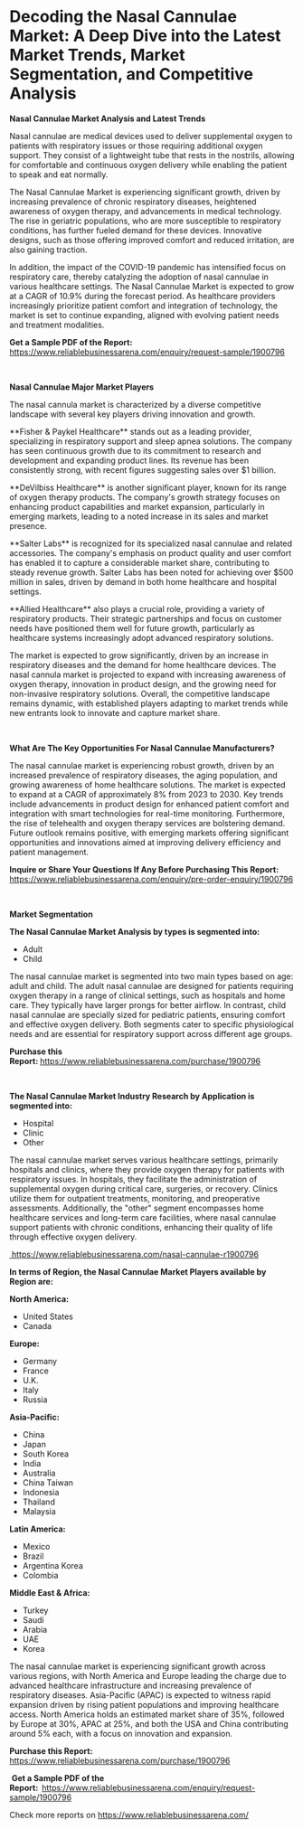 <p><h1>Decoding the Nasal Cannulae Market: A Deep Dive into the Latest Market Trends, Market Segmentation, and Competitive Analysis</h1></p><p><strong>Nasal Cannulae Market Analysis and Latest Trends</strong></p>
<p><p>Nasal cannulae are medical devices used to deliver supplemental oxygen to patients with respiratory issues or those requiring additional oxygen support. They consist of a lightweight tube that rests in the nostrils, allowing for comfortable and continuous oxygen delivery while enabling the patient to speak and eat normally. </p><p>The Nasal Cannulae Market is experiencing significant growth, driven by increasing prevalence of chronic respiratory diseases, heightened awareness of oxygen therapy, and advancements in medical technology. The rise in geriatric populations, who are more susceptible to respiratory conditions, has further fueled demand for these devices. Innovative designs, such as those offering improved comfort and reduced irritation, are also gaining traction.</p><p>In addition, the impact of the COVID-19 pandemic has intensified focus on respiratory care, thereby catalyzing the adoption of nasal cannulae in various healthcare settings. The Nasal Cannulae Market is expected to grow at a CAGR of 10.9% during the forecast period. As healthcare providers increasingly prioritize patient comfort and integration of technology, the market is set to continue expanding, aligned with evolving patient needs and treatment modalities.</p></p>
<p><strong>Get a Sample PDF of the Report:&nbsp;</strong> <a href="https://www.reliablebusinessarena.com/enquiry/request-sample/1900796?utm_campaign=2198&utm_medium=2&utm_source=Github&utm_content=ia&utm_term=04032025&utm_id=nasal-cannulae">https://www.reliablebusinessarena.com/enquiry/request-sample/1900796</a></p>
<p>&nbsp;</p>
<p><strong>Nasal Cannulae Major Market Players</strong></p>
<p><p>The nasal cannula market is characterized by a diverse competitive landscape with several key players driving innovation and growth. </p><p>**Fisher & Paykel Healthcare** stands out as a leading provider, specializing in respiratory support and sleep apnea solutions. The company has seen continuous growth due to its commitment to research and development and expanding product lines. Its revenue has been consistently strong, with recent figures suggesting sales over $1 billion.</p><p>**DeVilbiss Healthcare** is another significant player, known for its range of oxygen therapy products. The company's growth strategy focuses on enhancing product capabilities and market expansion, particularly in emerging markets, leading to a noted increase in its sales and market presence.</p><p>**Salter Labs** is recognized for its specialized nasal cannulae and related accessories. The company's emphasis on product quality and user comfort has enabled it to capture a considerable market share, contributing to steady revenue growth. Salter Labs has been noted for achieving over $500 million in sales, driven by demand in both home healthcare and hospital settings.</p><p>**Allied Healthcare** also plays a crucial role, providing a variety of respiratory products. Their strategic partnerships and focus on customer needs have positioned them well for future growth, particularly as healthcare systems increasingly adopt advanced respiratory solutions.</p><p>The market is expected to grow significantly, driven by an increase in respiratory diseases and the demand for home healthcare devices. The nasal cannula market is projected to expand with increasing awareness of oxygen therapy, innovation in product design, and the growing need for non-invasive respiratory solutions. Overall, the competitive landscape remains dynamic, with established players adapting to market trends while new entrants look to innovate and capture market share.</p></p>
<p>&nbsp;</p>
<p><strong>What Are The Key Opportunities For Nasal Cannulae Manufacturers?</strong></p>
<p><p>The nasal cannulae market is experiencing robust growth, driven by an increased prevalence of respiratory diseases, the aging population, and growing awareness of home healthcare solutions. The market is expected to expand at a CAGR of approximately 8% from 2023 to 2030. Key trends include advancements in product design for enhanced patient comfort and integration with smart technologies for real-time monitoring. Furthermore, the rise of telehealth and oxygen therapy services are bolstering demand. Future outlook remains positive, with emerging markets offering significant opportunities and innovations aimed at improving delivery efficiency and patient management.</p></p>
<p><strong>Inquire or Share Your Questions If Any Before Purchasing This Report:</strong> <a href="https://www.reliablebusinessarena.com/enquiry/pre-order-enquiry/1900796?utm_campaign=2198&utm_medium=2&utm_source=Github&utm_content=ia&utm_term=04032025&utm_id=nasal-cannulae">https://www.reliablebusinessarena.com/enquiry/pre-order-enquiry/1900796</a></p>
<p>&nbsp;</p>
<p><strong>Market Segmentation</strong></p>
<p><strong>The Nasal Cannulae Market Analysis by types is segmented into:</strong></p>
<p><ul><li>Adult</li><li>Child</li></ul></p>
<p><p>The nasal cannulae market is segmented into two main types based on age: adult and child. The adult nasal cannulae are designed for patients requiring oxygen therapy in a range of clinical settings, such as hospitals and home care. They typically have larger prongs for better airflow. In contrast, child nasal cannulae are specially sized for pediatric patients, ensuring comfort and effective oxygen delivery. Both segments cater to specific physiological needs and are essential for respiratory support across different age groups.</p></p>
<p><strong>Purchase this Report:&nbsp;</strong><a href="https://www.reliablebusinessarena.com/purchase/1900796?utm_campaign=2198&utm_medium=2&utm_source=Github&utm_content=ia&utm_term=04032025&utm_id=nasal-cannulae">https://www.reliablebusinessarena.com/purchase/1900796</a></p>
<p>&nbsp;</p>
<p><strong>The Nasal Cannulae Market Industry Research by Application is segmented into:</strong></p>
<p><ul><li>Hospital</li><li>Clinic</li><li>Other</li></ul></p>
<p><p>The nasal cannulae market serves various healthcare settings, primarily hospitals and clinics, where they provide oxygen therapy for patients with respiratory issues. In hospitals, they facilitate the administration of supplemental oxygen during critical care, surgeries, or recovery. Clinics utilize them for outpatient treatments, monitoring, and preoperative assessments. Additionally, the "other" segment encompasses home healthcare services and long-term care facilities, where nasal cannulae support patients with chronic conditions, enhancing their quality of life through effective oxygen delivery.</p></p>
<p><a href="https://www.reliablebusinessarena.com/nasal-cannulae-r1900796?utm_campaign=2198&utm_medium=2&utm_source=Github&utm_content=ia&utm_term=04032025&utm_id=nasal-cannulae">&nbsp;https://www.reliablebusinessarena.com/nasal-cannulae-r1900796</a></p>
<p><strong>In terms of Region, the Nasal Cannulae Market Players available by Region are:</strong></p>
<p>
    <p> <strong> North America: </strong>
        <ul>
            <li>United States</li>
            <li>Canada</li>
        </ul>
        </p> 
    <p> <strong> Europe: </strong>
        <ul>
            <li>Germany</li>
            <li>France</li>
            <li>U.K.</li>
            <li>Italy</li>
            <li>Russia</li>
        </ul>
        </p> 
    <p> <strong> Asia-Pacific: </strong>
        <ul>
            <li>China</li>
            <li>Japan</li>
            <li>South Korea</li>
            <li>India</li>
            <li>Australia</li>
            <li>China Taiwan</li>
            <li>Indonesia</li>
            <li>Thailand</li>
            <li>Malaysia</li>
        </ul>
        </p> 
    <p> <strong> Latin America: </strong>
        <ul>
            <li>Mexico</li>
            <li>Brazil</li>
            <li>Argentina Korea</li>
            <li>Colombia</li>
        </ul>
        </p> 
    <p> <strong> Middle East & Africa: </strong>
        <ul>
            <li>Turkey</li>
            <li>Saudi</li>
            <li>Arabia</li>
            <li>UAE</li>
            <li>Korea</li>
        </ul>
    </p>
    </p>
<p><p>The nasal cannulae market is experiencing significant growth across various regions, with North America and Europe leading the charge due to advanced healthcare infrastructure and increasing prevalence of respiratory diseases. Asia-Pacific (APAC) is expected to witness rapid expansion driven by rising patient populations and improving healthcare access. North America holds an estimated market share of 35%, followed by Europe at 30%, APAC at 25%, and both the USA and China contributing around 5% each, with a focus on innovation and expansion.</p></p>
<p><strong>Purchase this Report: </strong><a href="https://www.reliablebusinessarena.com/purchase/1900796?utm_campaign=2198&utm_medium=2&utm_source=Github&utm_content=ia&utm_term=04032025&utm_id=nasal-cannulae">https://www.reliablebusinessarena.com/purchase/1900796</a></p>
<p>&nbsp;<strong>Get a Sample PDF of the Report:&nbsp;&nbsp;</strong><a href="https://www.reliablebusinessarena.com/enquiry/request-sample/1900796?utm_campaign=2198&utm_medium=2&utm_source=Github&utm_content=ia&utm_term=04032025&utm_id=nasal-cannulae">https://www.reliablebusinessarena.com/enquiry/request-sample/1900796</a></p>
<p><strong></strong></p>
<p>Check more reports on <a href="https://www.reliablebusinessarena.com/?utm_campaign=2198&utm_medium=2&utm_source=Github&utm_content=ia&utm_term=04032025&utm_id=nasal-cannulae">https://www.reliablebusinessarena.com/</a></p>
